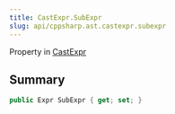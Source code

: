 ```yaml
---
title: CastExpr.SubExpr
slug: api/cppsharp.ast.castexpr.subexpr
---
```

Property in [CastExpr](/api/cppsharp/ast/castexpr)

## Summary



```csharp
public Expr SubExpr { get; set; }
```

